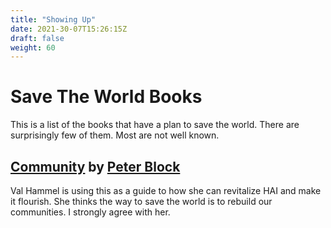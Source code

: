 ```yaml
---
title: "Showing Up"
date: 2021-30-07T15:26:15Z
draft: false
weight: 60
---
```

# Save The World Books

This is a list of the books that have a plan to save the world. There are surprisingly few of them. Most are not well known.

## [Community](https://www.peterblock.com/books/community-the-structure-of-belonging-2nd-edition/) by [Peter Block](https://en.wikipedia.org/wiki/Peter_Block#Books)

Val Hammel is using this as a guide to how she can revitalize HAI and make it flourish. She thinks the way to save the world is to rebuild our communities. I strongly agree with her. 
